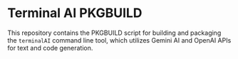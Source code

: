 # Terminal AI PKGBUILD

This repository contains the PKGBUILD script for building and packaging the `terminalAI` command line tool, which utilizes Gemini AI and OpenAI APIs for text and code generation.

